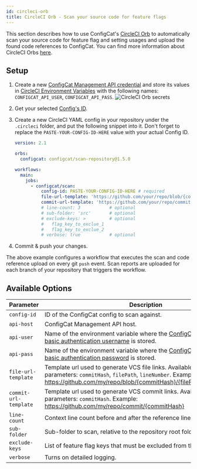 ```yaml
---
id: circleci-orb
title: CircleCI Orb - Scan your source code for feature flags
---
```


This section describes how to use ConfigCat's <a target="_blank" href="https://circleci.com/developer/orbs/orb/configcat/scan-repository">CircleCI Orb</a>
to automatically scan your source code for feature flag and setting usages and upload the found code references to ConfigCat.
You can find more information about CircleCI Orbs <a target="_blank" href="https://circleci.com/orbs/">here</a>.

## Setup

1. Create a new <a target="_blank" href="https://app.configcat.com/my-account/public-api-credentials">ConfigCat Management API credential</a> and store its values in <a target="_blank" href="https://circleci.com/docs/2.0/env-vars/#setting-an-environment-variable-in-a-project">CircleCI Environment Variables</a> with the following names: `CONFIGCAT_API_USER`, `CONFIGCAT_API_PASS`.
   <img className="bordered zoomable" src="/docs/assets/cli/scan/cco_secrets.png" alt="CircleCI Orb secrets" />

2. Get your selected [Config's ID](/docs/advanced/code-references/index#config-id).

3. Create a new CircleCI YAML config in your repository under the `.circleci` folder, and put the following snippet into it.
   Don't forget to replace the `PASTE-YOUR-CONFIG-ID-HERE` value with your actual Config ID.

   ```yaml
   version: 2.1

   orbs:
     configcat: configcat/scan-repository@1.5.0

   workflows:
     main:
       jobs:
         - configcat/scan:
             config-id: PASTE-YOUR-CONFIG-ID-HERE # required
             file-url-template: 'https://github.com/your/repo/blob/{commitHash}/{filePath}#L{lineNumber}' # optional
             commit-url-template: 'https://github.com/your/repo/commit/{commitHash}' # optional
             # line-count: 3           # optional
             # sub-folder: 'src'       # optional
             # exclude-keys: >         # optional
             #   flag_key_to_exclue_1
             #   flag_key_to_exclue_2
             # verbose: true           # optional
   ```

4. Commit & push your changes.

The above example configures a workflow that executes the scan and code reference upload on every git `push` event.
Scan reports are uploaded for each branch of your repository that triggers the workflow.

## Available Options

| Parameter             | Description                                                                                                                                                                                            | Required | Default             |
| --------------------- | ------------------------------------------------------------------------------------------------------------------------------------------------------------------------------------------------------ | -------- | ------------------- |
| `config-id`           | ID of the ConfigCat config to scan against.                                                                                                                                                            | &#9745;  |                     |
| `api-host`            | ConfigCat Management API host.                                                                                                                                                                         |          | `api.configcat.com` |
| `api-user`            | Name of the environment variable where the <a target="_blank" href="https://app.configcat.com/my-account/public-api-credentials">ConfigCat Management API basic authentication username</a> is stored. |          | CONFIGCAT_API_USER  |
| `api-pass`            | Name of the environment variable where the <a target="_blank" href="https://app.configcat.com/my-account/public-api-credentials">ConfigCat Management API basic authentication password</a> is stored. |          | CONFIGCAT_API_PASS  |
| `file-url-template`   | Template url used to generate VCS file links. Available template parameters: `commitHash`, `filePath`, `lineNumber`. Example: https://github.com/my/repo/blob/{commitHash}/{filePath}#L{lineNumber}    |          |                     |
| `commit-url-template` | Template url used to generate VCS commit links. Available template parameters: `commitHash`. Example: https://github.com/my/repo/commit/{commitHash}                                                   |          |                     |
| `line-count`          | Context line count before and after the reference line. (min: 1, max: 10)                                                                                                                              |          | 4                   |
| `sub-folder`          | Sub-folder to scan, relative to the repository root folder.                                                                                                                                            |          |                     |
| `exclude-keys`        | List of feature flag keys that must be excluded from the scan report.                                                                                                                                  |          |                     |
| `verbose`             | Turns on detailed logging.                                                                                                                                                                             |          | false               |
